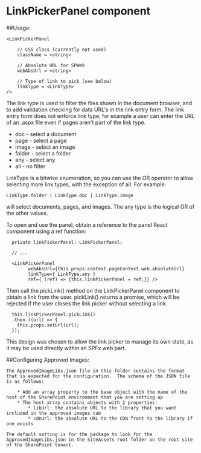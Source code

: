 # LinkPickerPanel component

##Usage:

    <LinkPickerPanel

        // CSS class (currently not used)
        className = <string>

        // Absolute URL for SPWeb
        webAbsUrl = <string>

        // Type of link to pick (see below)
        linkType = <LinkType>
    />

The link type is used to filter the files shown in the document browser, and to add
validation checking for data URL's in the link entry form. The link entry form does not enforce link type; for example a user can enter the URL of an .aspx file even if pages aren't part of the link type.

 * doc - select a document
 * page - select a page
 * image - select an image
 * folder - select a folder
 * any - select any
 * all - no filter

LinkType is a bitwise enumeration, so you can use the OR operator to allow selecting more link types, with the exception of all. For example:

    LinkType.folder | LinkType.doc | LinkType.image

will select documents, pages, and images. The any type is the logical OR of the other values.

To open and use the panel, obtain a reference to the panel React component using a ref function:

      private linkPickerPanel: LinkPickerPanel;

      // ...

      <LinkPickerPanel
            webAbsUrl={this.props.context.pageContext.web.absoluteUrl}
            linkType={ LinkType.any }
            ref={ (ref) => {this.linkPickerPanel = ref;}} />


Then call the pickLink() method on the LinkPickerPanel component to obtain a link from the user. pickLink() returns a promise, which will be rejected if the user closes the link picker without selecting a link.

      this.linkPickerPanel.pickLink()
      .then ((url) => {
        this.props.setUrl(url);
      });

This design was chosen to allow the link picker to manage its own state, as it may be used directly within an SPFx web part.


##Configuring Approved Images:

    The ApprovedImageLibs.json file in this folder contains the format that is expected for the configuration.  The schema of the JSON file is as follows:

        * Add an array property to the base object with the name of the host of the SharePoint environment that you are setting up
        * The host array contains objects with 2 properties:
            * libUrl: the absolute URL to the library that you want included in the approved images tab
            * cdnUrl: the absolute URL to the CDN front to the library if one exists
    
    The default setting is for the package to look for the ApprovedImageLibs.json in the SiteAssets root folder on the root site of the SharePoint tenant.
